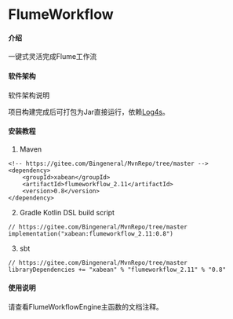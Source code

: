 # FlumeWorkflow

#### 介绍
一键式灵活完成Flume工作流

#### 软件架构
软件架构说明

项目构建完成后可打包为Jar直接运行，依赖[Log4s](https://gitee.com/Bingeneral/MvnRepo/tree/master/xabean/log4s_2.11)。

#### 安装教程

1. Maven
```
<!-- https://gitee.com/Bingeneral/MvnRepo/tree/master -->
<dependency>
    <groupId>xabean</groupId>
    <artifactId>flumeworkflow_2.11</artifactId>
    <version>0.8</version>
</dependency>
```
2. Gradle Kotlin DSL build script
```
// https://gitee.com/Bingeneral/MvnRepo/tree/master
implementation("xabean:flumeworkflow_2.11:0.8")
```
3. sbt
```
// https://gitee.com/Bingeneral/MvnRepo/tree/master
libraryDependencies += "xabean" % "flumeworkflow_2.11" % "0.8"
```

#### 使用说明

请查看FlumeWorkflowEngine主函数的文档注释。
